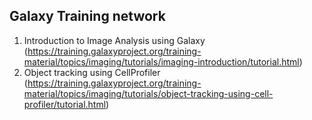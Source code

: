 ## Galaxy Training network
1.  Introduction to Image Analysis using Galaxy (https://training.galaxyproject.org/training-material/topics/imaging/tutorials/imaging-introduction/tutorial.html)
2.  Object tracking using CellProfiler (https://training.galaxyproject.org/training-material/topics/imaging/tutorials/object-tracking-using-cell-profiler/tutorial.html)


